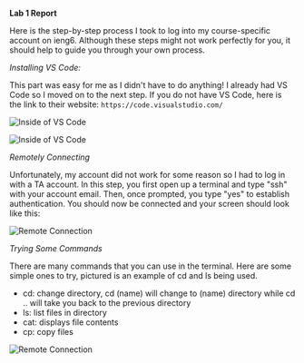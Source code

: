 __Lab 1 Report__

Here is the step-by-step process I took to log into my course-specific account on ieng6. Although these steps might not work perfectly for you, it should help to guide you through your own process.


*Installing VS Code:*

This part was easy for me as I didn't have to do anything! I already had VS Code so I moved on to the next step. If you do not have VS Code, here is the link to their website: ```https://code.visualstudio.com/```

![Inside of VS Code](https://lh3.googleusercontent.com/drive-viewer/AAOQEOSuuI4v2exwsqfmnKj5Eiw77wIdHqQHPmR0CP-qrdTvjh3wUeedUtiiklXk1FMmXGpupzFzaO7iJctQYTn06GqF5YGX=w1920-h853)

![Inside of VS Code](https://lh3.googleusercontent.com/drive-viewer/AAOQEOSDricR4PKd8NCAYMRW7JY6iUn9Rj60EhgfnJPMjn5TtNS_Wr_IDa5KlMv-7NeiyK9gDITywAV9yzwIges9kJULQhrm=w1920-h853)

*Remotely Connecting*

Unfortunately, my account did not work for some reason so I had to log in with a TA account. In this step, you first open up a terminal and type "ssh" with your account email. Then, once prompted, you type "yes" to establish authentication. You should now be connected and your screen should look like this:

![Remote Connection](https://lh3.googleusercontent.com/drive-viewer/AAOQEOTCIN86eJ6l_csYh0MeXxDEGzVT-xdDGvVXgoteXP_bfebkxu5e5JTnYAukMiQmKKBflit6RMbvzvcw4dbkpdz4hxmA1w=w1920-h853)

*Trying Some Commands*

There are many commands that you can use in the terminal. Here are some simple ones to try, pictured is an example of cd and ls being used.

* cd: change directory, cd (name) will change to (name) directory while cd .. will take you back to the previous directory
* ls: list files in directory
* cat: displays file contents
* cp: copy files

![Remote Connection](https://lh3.googleusercontent.com/drive-viewer/AAOQEOTCIN86eJ6l_csYh0MeXxDEGzVT-xdDGvVXgoteXP_bfebkxu5e5JTnYAukMiQmKKBflit6RMbvzvcw4dbkpdz4hxmA1w=w1920-h853)

